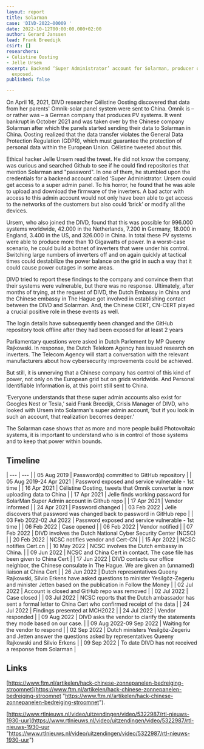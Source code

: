 ```yaml
---
layout: report
title: Solarman
case: 'DIVD-2022–00009 '
date: 2022-10-12T00:00:00.000+02:00
author: Gerard Janssen
lead: Frank Breedijk
csirt: []
researchers:
- Célistine Oosting
- Jelle Ursem
excerpt: Backend ‘Super Administrator’ account for Solarman, producer of Photovoltaic-systems
  exposed.
published: false

---
```

On April 16, 2021, DIVD researcher Célistine Oosting discovered that data from her parents' Omnik-solar panel system were sent to China. Omnik is – or rather was – a German company that produces PV systems. It went bankrupt in October 2021 and was taken over by the Chinese company Solarman after which the panels started sending their data to Solarman in China. Oosting realized that the data transfer violates the General Data Protection Regulation (GDPR), which must guarantee the protection of personal data within the European Union. Célistine tweeted about this.

Ethical hacker Jelle Ursem read the tweet. He did not know the company, was curious and searched Github to see if he could find repositories that mention Solarman and "password". In one of them, he stumbled upon the credentials for a backend account called ‘Super Administrator. Ursem could get access to a super admin panel. To his horror, he found that he was able to upload and download the firmware of the inverters. A bad actor with access to this admin account would not only have been able to get access to the networks of the customers but also could ‘brick’ or modify all the devices.

Ursem, who also joined the DIVD, found that this was possible for 996.000 systems worldwide, 42.000 in the Netherlands, 7.200 in Germany, 18.000 in England, 3.400 in the US, and 326.000 in China. In total these PV systems were able to produce more than 10 Gigawatts of power. In a worst-case scenario, he could build a botnet of inverters that were under his control. Switching large numbers of inverters off and on again quickly at tactical times could destabilize the power balance on the grid in such a way that it could cause power outages in some areas.

DIVD tried to report these findings to the company and convince them that their systems were vulnerable, but there was no response. Ultimately, after months of trying, at the request of DIVD, the Dutch Embassy in China and the Chinese embassy in The Hague got involved in establishing contact between the DIVD and Solarman. And, the Chinese CERT, CN-CERT played a crucial positive role in these events as well.

The login details have subsequently been changed and the GitHub repository took offline after they had been exposed for at least 2 years

Parliamentary questions were asked in Dutch Parlement by MP Queeny Rajkowski. In response, the Dutch Telekom Agency has issued research on inverters. The Telecom Agency will start a conversation with the relevant manufacturers about how cybersecurity improvements could be achieved.

But still, it is unnerving that a Chinese company has control of this kind of power, not only on the European grid but on grids worldwide. And Personal Identifiable Information is, at this point still sent to China.

‘Everyone understands that these super admin accounts also exist for Googles Nest or Tesla,’ said Frank Breedijk, Crisis Manager of DIVD, who looked with Ursem into Solarman's super admin account, ‘but if you look in such an account, that realization becomes deeper.’

The Solarman case shows that as more and more people build Photovoltaic systems, it is important to understand who is in control of those systems and to keep that power within bounds.

## Timeline

| --- | --- |
| 05 Aug 2019 | Password(s) committed to GitHub repository |
| 05 Aug 2019-24 Apr 2021 | Password exposed and service vulnerable - 1st time |
| 16 Apr 2021 | Célistine Oosting, tweets that Omnik converter is now uploading data to China |
| 17 Apr 2021 | Jelle finds working password for SolarMan Super Admin account in Github repo |
| 17 Apr 2021 | Vendor informed |
| 24 Apr 2021 | Password changed |
| 03 Feb 2022 | Jelle discovers that password was changed back to password in GitHub repo |
| 03 Feb 2022-02 Jul 2022 | Password exposed and service vulnerable - 1st time |
| 06 Feb 2022 | Case opened |
| 06 Feb 2022 | Vendor notified |
| 07 Feb 2022 | DIVD involves the Dutch National Cyber Security Center (NCSC) |
| 20 Feb 2022 | NCSC notifies vendor and Cert-CN |
| 15 Apr 2022 | NCSC notifies Cert.cn |
| 10 May 2022 | NCSC involves the Dutch embassy in China. |
| 09 Jun 2022 | NCSC and China Cert in contact. The case file has been given to China Cert |
| 17 Jun 2022 | DIVD contacts our office neighbor, the Chinese consulate in The Hague. We are given an (unnamed) liaison at China Cert |
| 26 Jun 2022 | Dutch representatives Queeny Rajkowski, Silvio Erkens have asked questions to minister Yesilgöz-Zegeriu and minister Jetten based on the publication in Follow the Money |
| 02 Jul 2022 | Account is closed and GitHub repo was removed |
| 02 Jul 2022 | Case closed |
| 03 Jul 2022 | NCSC reports that the Dutch ambassador has sent a formal letter to China Cert who confirmed receipt of the data |
| 24 Jul 2022 | Findings presented at MCH2022 |
| 24 Jul 2022 | Vendor responded |
| 09 Aug 2022 | DIVD asks the vendor to clarify the statements they mode based on our case. |
| 09 Aug 2022-09 Sep 2022 | Waiting for the vendor to respond |
| 02 Sep 2022 | Dutch ministers Yesilgöz-Zegeriu and Jetten answer the questions asked by representatives Queeny Rajkowski and Silvio Erkens |
| 09 Sep 2022 | To date DIVD has not received a response from Solarman |

## Links

[https://www.ftm.nl/artikelen/hack-chinese-zonnepanelen-bedreiging-stroomnet](https://www.ftm.nl/artikelen/hack-chinese-zonnepanelen-bedreiging-stroomnet "https://www.ftm.nl/artikelen/hack-chinese-zonnepanelen-bedreiging-stroomnet").

[https://www.rtlnieuws.nl/video/uitzendingen/video/5322987/rtl-nieuws-1930-uur](https://www.rtlnieuws.nl/video/uitzendingen/video/5322987/rtl-nieuws-1930-uur "https://www.rtlnieuws.nl/video/uitzendingen/video/5322987/rtl-nieuws-1930-uur")